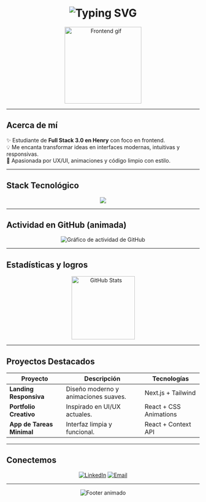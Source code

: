 <h1 align="center">
  <picture>
    <img src="https://readme-typing-svg.herokuapp.com?font=Fira+Code&size=30&pause=1000&color=FF6EC7&center=true&width=650&lines=¡Hola!+Soy+Ludmila+Ravelli;Frontend+Developer+en+formación;Diseño+con+pasión+y+código" alt="Typing SVG" />
  </picture>
</h1>

<p align="center">
  <img src="https://i.ibb.co/QbZJ0CP/frontend-girl.gif" width="200" alt="Frontend gif" />
</p>

---

##  Acerca de mí

✨ Estudiante de **Full Stack 3.0 en Henry** con foco en frontend.  
💡 Me encanta transformar ideas en interfaces modernas, intuitivas y responsivas.  
🚀 Apasionada por UX/UI, animaciones y código limpio con estilo.  

---

##  Stack Tecnológico

<p align="center">
  <img src="https://skillicons.dev/icons?i=html,css,tailwind,js,ts,react,nextjs,figma,git,github,vscode" />
</p>

---

##  Actividad en GitHub (animada)

<p align="center">
  <img src="https://github-readme-activity-graph.vercel.app/graph?username=RavelliLudmila&bg_color=0d1117&color=FF6EC7&line=FF6EC7&point=FFFFFF&area=true&hide_border=true" alt="Gráfico de actividad de GitHub" />
</p>

---

##  Estadísticas y logros

<p align="center">
  <img src="https://github-readme-stats.vercel.app/api?username=RavelliLudmila&show_icons=true&theme=radical" alt="GitHub Stats" height="165" />
</p>

---

##  Proyectos Destacados

| Proyecto | Descripción | Tecnologías |
|----------|-------------|-------------|
| **Landing Responsiva** | Diseño moderno y animaciones suaves. | Next.js + Tailwind |
| **Portfolio Creativo** | Inspirado en UI/UX actuales. | React + CSS Animations |
| **App de Tareas Minimal** | Interfaz limpia y funcional. | React + Context API |

---

##  Conectemos

<p align="center">
  <a href="https://www.linkedin.com/in/ludmiladenisravelli"><img src="https://img.shields.io/badge/LinkedIn-FF6EC7?style=for-the-badge&logo=linkedin&logoColor=white" alt="LinkedIn" /></a>
  <a href="mailto:tuemail@gmail.com"><img src="https://img.shields.io/badge/Email-FF6EC7?style=for-the-badge&logo=gmail&logoColor=white" alt="Email" /></a>
</p>

---

<p align="center">
  <img src="https://capsule-render.vercel.app/api?type=waving&color=ff6ec7&height=100&section=footer" alt="Footer animado" />
</p>
